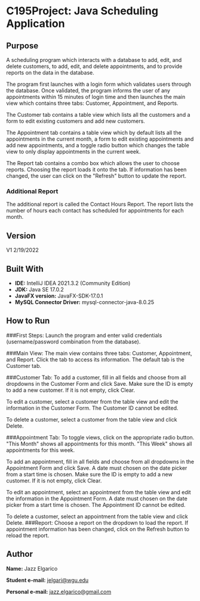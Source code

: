 # C195Project: Java Scheduling Application
## Purpose
A scheduling program which interacts with a database to add, edit, and delete customers, to add, edit, and delete appointments, and to provide reports on the data in the database. 

The program first launches with a login form which validates users through the database. Once validated, the program informs the user of any appointments within 15 minutes of login time and then launches the main view which contains three tabs: Customer, Appointment, and Reports. 

The Customer tab contains a table view which lists all the customers and a form to edit existing customers and add new customers. 

The Appointment tab contains a table view which by default lists all the appointments in the current month, a form to edit existing appointments and add new appointments, and a toggle radio button which changes the table view to only display appointments in the current week. 

The Report tab contains a combo box which allows the user to choose reports. Choosing the report loads it onto the tab. If information has been changed, the user can click on the "Refresh" button to update the report.
### Additional Report
The additional report is called the Contact Hours Report. The report lists the number of hours each contact has scheduled for appointments for each month.
## Version
V1 2/19/2022
## Built With
* **IDE:** IntelliJ IDEA 2021.3.2 (Community Edition)
* **JDK:** Java SE 17.0.2
* **JavaFX version:** JavaFX-SDK-17.0.1
* **MySQL Connector Driver:** mysql-connector-java-8.0.25
## How to Run
###First Steps:
Launch the program and enter valid credentials (username/password combination from the database).

###Main View:
The main view contains three tabs: Customer, Appointment, and Report. Click the tab to access its information. The default tab is the Customer tab.

###Customer Tab:
To add a customer, fill in all fields and choose from all dropdowns in the Customer Form and click Save. Make sure the ID is empty to add a new customer. If it is not empty, click Clear.

To edit a customer, select a customer from the table view and edit the information in the Customer Form. The Customer ID cannot be edited.

To delete a customer, select a customer from the table view and click Delete.

###Appointment Tab:
To toggle views, click on the appropriate radio button. "This Month" shows all appointments for this month. "This Week" shows all appointments for this week.

To add an appointment, fill in all fields and choose from all dropdowns in the Appointment Form and click Save. A date must chosen on the date picker from a start time is chosen. Make sure the ID is empty to add a new customer. If it is not empty, click Clear.

To edit an appointment, select an appointment from the table view and edit the information in the Appointment Form. A date must chosen on the date picker from a start time is chosen. The Appointment ID cannot be edited.

To delete a customer, select an appointment from the table view and click Delete.
###Report:
Choose a report on the dropdown to load the report. If appointment information has been changed, click on the Refresh button to reload the report. 

## Author
**Name:** Jazz Elgarico

**Student e-mail:** jelgari@wgu.edu

**Personal e-mail:** jazz.elgarico@gmail.com
